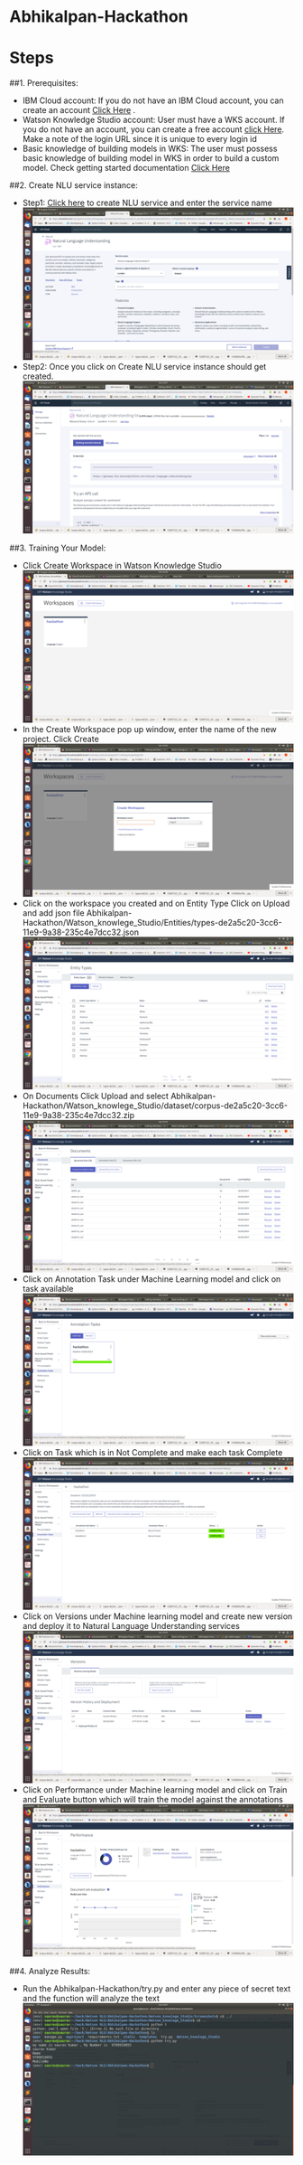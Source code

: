 # Abhikalpan-Hackathon


# Steps
##1. Prerequisites:
  - IBM Cloud account: If you do not have an IBM Cloud account, you can create an account [Click Here](https://cloud.ibm.com/) .
  - Watson Knowledge Studio account: User must have a WKS account. If you do not have an account, you can create a free account [click Here](https://www.ibm.com/account/us-en/signup/register.html?a=IBMWatsonKnowledgeStudio). Make a note of the login URL since it is unique to every login id
  - Basic knowledge of building models in WKS: The user must possess basic knowledge of building model in WKS in order to build a custom model. Check getting started documentation [Click Here](https://cloud.ibm.com/docs/services/knowledge-studio/tutorials-create-project.html#wks_tutintro)
  
##2. Create NLU service instance:
  - Step1: [Click here](https://cloud.ibm.com/catalog/services/natural-language-understanding) to create NLU service and enter the service name
  ![](Watson_knowlege_Studio/Screenshots/Screenshot%20from%202019-03-02%2023-05-57.png)
  - Step2: Once you click on Create NLU service instance should get created. 
  ![](Watson_knowlege_Studio/Screenshots/Screenshot%20from%202019-03-02%2023-07-55.png)
  
##3. Training Your Model:
  - Click Create Workspace in Watson Knowledge Studio
  ![](Watson_knowlege_Studio/Screenshots/Screenshot%20from%202019-03-02%2022-28-26.png)
  - In the Create Workspace pop up window, enter the name of the new project. Click Create
  ![](Watson_knowlege_Studio/Screenshots/Screenshot%20from%202019-03-02%2023-02-44.png)
  - Click on the workspace you created and on Entity Type Click on Upload and add json file Abhikalpan-Hackathon/Watson_knowlege_Studio/Entities/types-de2a5c20-3cc6-11e9-9a38-235c4e7dcc32.json
  ![](Watson_knowlege_Studio/Screenshots/Screenshot%20from%202019-03-02%2023-02-54.png)
  - On Documents Click Upload and select Abhikalpan-Hackathon/Watson_knowlege_Studio/dataset/corpus-de2a5c20-3cc6-11e9-9a38-235c4e7dcc32.zip
  ![](Watson_knowlege_Studio/Screenshots/Screenshot%20from%202019-03-02%2023-03-08.png)
  - Click on Annotation Task under Machine Learning model and click on task available
  ![](Watson_knowlege_Studio/Screenshots/Screenshot%20from%202019-03-02%2023-04-29.png)
  - Click on Task which is in Not Complete and make each task Complete
  ![](Watson_knowlege_Studio/Screenshots/Screenshot%20from%202019-03-02%2023-04-34.png)
  - Click on Versions under Machine learning model and create new version and deploy it to Natural Language Understanding services
  ![](Watson_knowlege_Studio/Screenshots/Screenshot%20from%202019-03-02%2023-05-08.png)
  - Click on Performance under Machine learning model and click on Train and Evaluate button which will train the model against the annotations
  ![](Watson_knowlege_Studio/Screenshots/Screenshot%20from%202019-03-02%2023-04-47.png)

##4. Analyze Results:
  - Run the Abhikalpan-Hackathon/try.py and enter any piece of secret text and the function will analyze the text
![](Watson_knowlege_Studio/Screenshots/Screenshot%20from%202019-03-02%2023-07-11.png)
